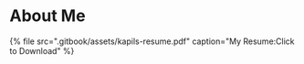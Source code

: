 # About Me

{% file src=".gitbook/assets/kapils-resume.pdf" caption="My Resume:Click to Download" %}

